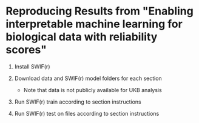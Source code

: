 # Reproducing Results from "Enabling interpretable machine learning for biological data with reliability scores"

1. Install SWIF(r)

2. Download data and SWIF(r) model folders for each section
	* Note that data is not publicly available for UKB analysis

3. Run SWIF(r) train according to section instructions

4. Run SWIF(r) test on files according to section instructions

